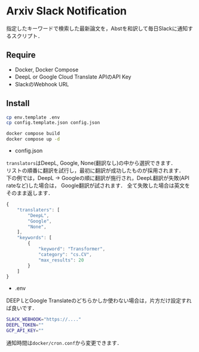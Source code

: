 # Arxiv Slack Notification

指定したキーワードで検索した最新論文を，Abstを和訳して毎日Slackに通知するスクリプト．

## Require

- Docker, Docker Compose
- DeepL or Google Cloud Translate APIのAPI Key
- SlackのWebhook URL

## Install

```bash
cp env.template .env
cp config.template.json config.json

docker compose build
docker compose up -d
```

- config.json

`translators`はDeepL, Google, None(翻訳なし)の中から選択できます．  
リストの順番に翻訳を試行し，最初に翻訳が成功したものが採用されます．  
下の例では，DeepL -> Googleの順に翻訳が施行され，DeepL翻訳が失敗(API rateなど)した場合は，
Google翻訳が試されます．
全て失敗した場合は英文をそのまま返します．

```js
{
    "translaters": [
        "DeepL",
        "Google",
        "None",
    ],
    "keywords": [
        {
            "keyword": "Transformer",
            "category": "cs.CV",
            "max_results": 20
        }
    ]
}
```

- .env

DEEP LとGoogle Translateのどちらかしか使わない場合は，片方だけ設定すれば良いです．

```bash
SLACK_WEBHOOK="https://...."
DEEPL_TOKEN=""
GCP_API_KEY=""
```

通知時間は`docker/cron.conf`から変更できます．
